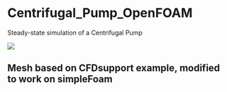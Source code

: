 # Centrifugal_Pump_OpenFOAM
Steady-state simulation of a Centrifugal Pump

<img src="https://sun9-70.userapi.com/impg/kYL71R-LRxZmb3OI4-miWyoksRog6fWUgLY0ig/TMr3lidE340.jpg?size=864x428&quality=95&sign=e96884bc45e30708cf94df006fc55728&c_uniq_tag=xcCFVOsIwWJdhmdnzsqlRVkvazuVeUmgmeEsnaIoi20&type=album"/>

## Mesh based on  CFDsupport example, modified to work on simpleFoam
